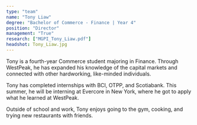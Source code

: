 ```yaml
---
type: "team"
name: "Tony Liaw"
degree: "Bachelor of Commerce - Finance | Year 4"
position: "Director"
management: "True"
research: ["MGPI_Tony_Liaw.pdf"]
headshot: Tony_Liaw.jpg
---
```


Tony is a fourth-year Commerce student majoring in Finance. Through WestPeak, he has expanded his knowledge of the capital markets and connected with other hardworking, like-minded individuals.

Tony has completed internships with BCI, OTPP, and Scotiabank. This summer, he will be interning at Evercore in New York, where he got to apply what he learned at WestPeak.

Outside of school and work, Tony enjoys going to the gym, cooking, and trying new restaurants with friends.
